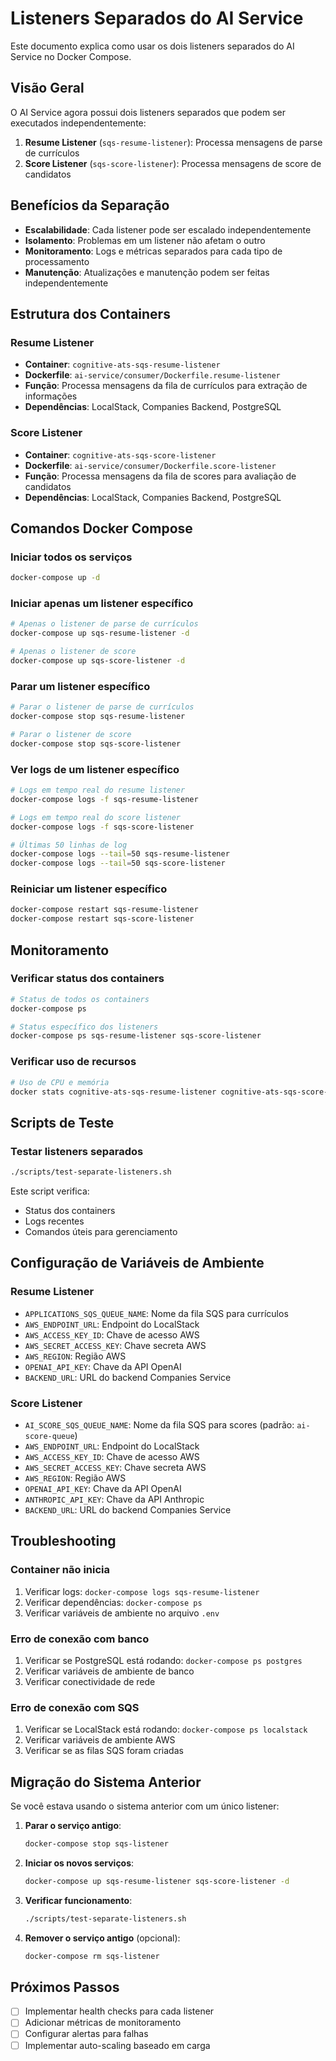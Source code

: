 # Listeners Separados do AI Service

Este documento explica como usar os dois listeners separados do AI Service no Docker Compose.

## Visão Geral

O AI Service agora possui dois listeners separados que podem ser executados independentemente:

1. **Resume Listener** (`sqs-resume-listener`): Processa mensagens de parse de currículos
2. **Score Listener** (`sqs-score-listener`): Processa mensagens de score de candidatos

## Benefícios da Separação

- **Escalabilidade**: Cada listener pode ser escalado independentemente
- **Isolamento**: Problemas em um listener não afetam o outro
- **Monitoramento**: Logs e métricas separados para cada tipo de processamento
- **Manutenção**: Atualizações e manutenção podem ser feitas independentemente

## Estrutura dos Containers

### Resume Listener
- **Container**: `cognitive-ats-sqs-resume-listener`
- **Dockerfile**: `ai-service/consumer/Dockerfile.resume-listener`
- **Função**: Processa mensagens da fila de currículos para extração de informações
- **Dependências**: LocalStack, Companies Backend, PostgreSQL

### Score Listener
- **Container**: `cognitive-ats-sqs-score-listener`
- **Dockerfile**: `ai-service/consumer/Dockerfile.score-listener`
- **Função**: Processa mensagens da fila de scores para avaliação de candidatos
- **Dependências**: LocalStack, Companies Backend, PostgreSQL

## Comandos Docker Compose

### Iniciar todos os serviços
```bash
docker-compose up -d
```

### Iniciar apenas um listener específico
```bash
# Apenas o listener de parse de currículos
docker-compose up sqs-resume-listener -d

# Apenas o listener de score
docker-compose up sqs-score-listener -d
```

### Parar um listener específico
```bash
# Parar o listener de parse de currículos
docker-compose stop sqs-resume-listener

# Parar o listener de score
docker-compose stop sqs-score-listener
```

### Ver logs de um listener específico
```bash
# Logs em tempo real do resume listener
docker-compose logs -f sqs-resume-listener

# Logs em tempo real do score listener
docker-compose logs -f sqs-score-listener

# Últimas 50 linhas de log
docker-compose logs --tail=50 sqs-resume-listener
docker-compose logs --tail=50 sqs-score-listener
```

### Reiniciar um listener específico
```bash
docker-compose restart sqs-resume-listener
docker-compose restart sqs-score-listener
```

## Monitoramento

### Verificar status dos containers
```bash
# Status de todos os containers
docker-compose ps

# Status específico dos listeners
docker-compose ps sqs-resume-listener sqs-score-listener
```

### Verificar uso de recursos
```bash
# Uso de CPU e memória
docker stats cognitive-ats-sqs-resume-listener cognitive-ats-sqs-score-listener
```

## Scripts de Teste

### Testar listeners separados
```bash
./scripts/test-separate-listeners.sh
```

Este script verifica:
- Status dos containers
- Logs recentes
- Comandos úteis para gerenciamento

## Configuração de Variáveis de Ambiente

### Resume Listener
- `APPLICATIONS_SQS_QUEUE_NAME`: Nome da fila SQS para currículos
- `AWS_ENDPOINT_URL`: Endpoint do LocalStack
- `AWS_ACCESS_KEY_ID`: Chave de acesso AWS
- `AWS_SECRET_ACCESS_KEY`: Chave secreta AWS
- `AWS_REGION`: Região AWS
- `OPENAI_API_KEY`: Chave da API OpenAI
- `BACKEND_URL`: URL do backend Companies Service

### Score Listener
- `AI_SCORE_SQS_QUEUE_NAME`: Nome da fila SQS para scores (padrão: `ai-score-queue`)
- `AWS_ENDPOINT_URL`: Endpoint do LocalStack
- `AWS_ACCESS_KEY_ID`: Chave de acesso AWS
- `AWS_SECRET_ACCESS_KEY`: Chave secreta AWS
- `AWS_REGION`: Região AWS
- `OPENAI_API_KEY`: Chave da API OpenAI
- `ANTHROPIC_API_KEY`: Chave da API Anthropic
- `BACKEND_URL`: URL do backend Companies Service

## Troubleshooting

### Container não inicia
1. Verificar logs: `docker-compose logs sqs-resume-listener`
2. Verificar dependências: `docker-compose ps`
3. Verificar variáveis de ambiente no arquivo `.env`

### Erro de conexão com banco
1. Verificar se PostgreSQL está rodando: `docker-compose ps postgres`
2. Verificar variáveis de ambiente de banco
3. Verificar conectividade de rede

### Erro de conexão com SQS
1. Verificar se LocalStack está rodando: `docker-compose ps localstack`
2. Verificar variáveis de ambiente AWS
3. Verificar se as filas SQS foram criadas

## Migração do Sistema Anterior

Se você estava usando o sistema anterior com um único listener:

1. **Parar o serviço antigo**:
   ```bash
   docker-compose stop sqs-listener
   ```

2. **Iniciar os novos serviços**:
   ```bash
   docker-compose up sqs-resume-listener sqs-score-listener -d
   ```

3. **Verificar funcionamento**:
   ```bash
   ./scripts/test-separate-listeners.sh
   ```

4. **Remover o serviço antigo** (opcional):
   ```bash
   docker-compose rm sqs-listener
   ```

## Próximos Passos

- [ ] Implementar health checks para cada listener
- [ ] Adicionar métricas de monitoramento
- [ ] Configurar alertas para falhas
- [ ] Implementar auto-scaling baseado em carga
